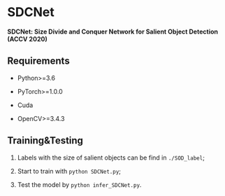 # SDCNet
**SDCNet: Size Divide and Conquer Network for Salient Object Detection (ACCV 2020)**

## Requirements

* Python>=3.6

* PyTorch>=1.0.0

* Cuda

* OpenCV>=3.4.3

## Training&Testing

1. Labels with the size of salient objects can be find in `./SOD_label`;

2. Start to train with `python SDCNet.py`;

3. Test the model by `python infer_SDCNet.py`.

